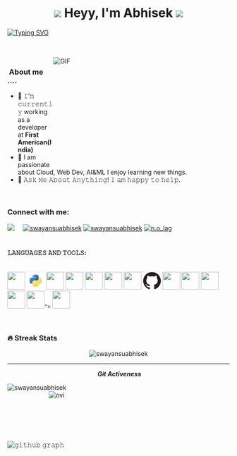 <h1 align="center">
  <a target="_blank">
    <img src="https://github.com/JayantGoel001/JayantGoel001/blob/master/GIF/Earth.gif" width="24px" style="max-width:100%;">
  </a>
  Heyy, I'm Abhisek
  <a target="_blank">
    <img src="https://github.com/JayantGoel001/JayantGoel001/blob/master/GIF/Hi.gif" width="40px" />
  </a>
</h1>

[![Typing SVG](https://readme-typing-svg.herokuapp.com?font=Robot-Bold&size=45&color=00FFFF&center=true&vCenter=true&width=900&height=110&lines=Programmer;Tech-savvy+person+from+India)](https://git.io/typing-svg)

<br/>
<br/>
<a target="_blank">
  <img align="right" height="250" width="400" alt="GIF" src="https://github.com/JayantGoel001/JayantGoel001/blob/master/GIF/image.gif">
</a>

<h3>&nbsp;About me ....</h3>

- 🌱 𝙸’𝚖 𝚌𝚞𝚛𝚛𝚎𝚗𝚝𝚕𝚢 working as a developer at **First American(India)**
- 🔭 I am passionate about Cloud, Web Dev, AI&ML I enjoy learning new things.
- 💬 𝙰𝚜𝚔 𝙼𝚎 𝙰𝚋𝚘𝚞𝚝 𝙰𝚗𝚢𝚝𝚑𝚒𝚗𝚐! 𝙸 𝚊𝚖 𝚑𝚊𝚙𝚙𝚢 𝚝𝚘 𝚑𝚎𝚕𝚙.


<br/>
<h3 align="left">Connect with me:</h3>
<p align="left">
<a href="mailto:swayansuabhisek123@gmail.com">
  <img align="left" width="35px" src="https://img.icons8.com/color/48/000000/gmail-new.png" />
</a>

<a href="https://twitter.com/be_abhisek" target="blank"><img align="center" src="https://raw.githubusercontent.com/rahuldkjain/github-profile-readme-generator/master/src/images/icons/Social/twitter.svg" alt="swayansuabhisek" height="30" width="40" /></a>
<a href="https://linkedin.com/in/swayansuabhisek" target="blank"><img align="center" src="https://raw.githubusercontent.com/rahuldkjain/github-profile-readme-generator/master/src/images/icons/Social/linked-in-alt.svg" alt="swayansuabhisek" height="30" width="40" /></a>
<a href="https://instagram.com/s_abhisek_" target="blank"><img align="center" src="https://raw.githubusercontent.com/rahuldkjain/github-profile-readme-generator/master/src/images/icons/Social/instagram.svg" alt="n.o_lag" height="30" width="40" /></a>

</p>



#



**𝙻𝙰𝙽𝙶𝚄𝙰𝙶𝙴𝚂 𝙰𝙽𝙳 𝚃𝙾𝙾𝙻𝚂:**  
<br/>
<br/>
<code><img height="40" width="40" src="https://images.vexels.com/media/users/3/166401/isolated/preview/b82aa7ac3f736dd78570dd3fa3fa9e24-java-programming-language-icon-by-vexels.png"></code>
<code><img height="40" width="40" src="https://raw.githubusercontent.com/github/explore/80688e429a7d4ef2fca1e82350fe8e3517d3494d/topics/python/python.png"></code>
<code><img height="40" width="40" src="https://cdn.iconscout.com/icon/free/png-512/c-programming-569564.png"></code>
<code><img height="40" width="40" src="https://img.icons8.com/color/48/000000/html-5--v1.png"></code>
<code><img height="40" width="40" src="https://cdn.iconscout.com/icon/free/png-256/css-131-722685.png"></code>
<code><img height="40" width="40" src="https://img.icons8.com/fluency/48/000000/mysql-logo.png"></code>
<code><img height="40" width="40" src="https://upload.wikimedia.org/wikipedia/commons/thumb/3/3f/Git_icon.svg/1024px-Git_icon.svg.png"></code>
<code><img height="40" width="40" src="https://raw.githubusercontent.com/github/explore/80688e429a7d4ef2fca1e82350fe8e3517d3494d/topics/github-api/github-api.png"></code>
<code><img height="40" width="40" src="https://img.icons8.com/fluency/48/000000/visual-studio-code-2019.png"></code>
<code><img height="40" width="40" src="https://img.icons8.com/officel/80/000000/java-eclipse.png"></code>
<code><img height="40" width="40" src="https://img.icons8.com/color/48/000000/intellij-idea.png"></code>
<code><img height="40" width="40" src="https://img.icons8.com/plasticine/100/000000/canva.png"></code>
<code><img height="40" width="40" src="https://img.icons8.com/fluency/48/visual-studio.png">"></code>
<code><img height="40" width="40" src="https://img.icons8.com/color/48/jenkins.png"></code>

<br/>

### 🔥 Streak Stats
<p align="center"><img src="https://github-readme-streak-stats.herokuapp.com/?user=swayansuabhisek&theme=algolia" alt="swayansuabhisek"  /></p>

<hr>
<p align="center">
 &nbsp;<i><b>Git Activeness</b></i></p>
 
<p><img align="left" src="https://github-readme-stats.vercel.app/api/top-langs/?username=swayansuabhisek&count_private=true&theme=radical" alt="swayansuabhisek" /></p>
<p>&nbsp;<img align="right" src="https://github-readme-stats.vercel.app/api?username=swayansuabhisek&show_icons=true&locale=en&theme=chartreuse-dark" alt="ovi" width="410" /></p>
<br><br><br><br><br>

![𝚐𝚒𝚝𝚑𝚞𝚋 𝚐𝚛𝚊𝚙𝚑](https://activity-graph.herokuapp.com/graph?username=swayansuabhisek&theme=react-dark&hide_border=true&area=true)

